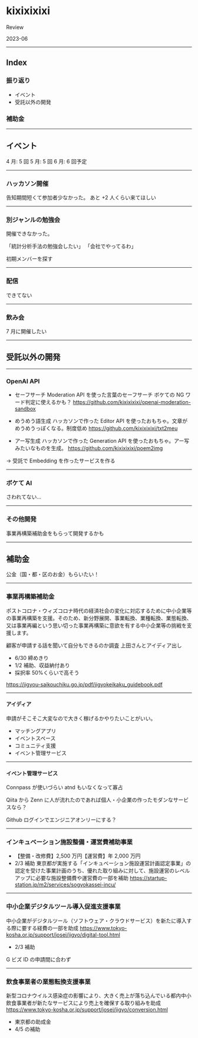 # kixixixixi

Review

2023-06

---

## Index

### 振り返り

- イベント
- 受託以外の開発

### 補助金

---

## イベント

4 月: 5 回
5 月: 5 回
6 月: 6 回予定

---

### ハッカソン開催

告知期間短くて参加者少なかった。
あと +2 人くらい来てほしい

---

### 別ジャンルの勉強会

開催できなかった。

「統計分析手法の勉強会したい」
「会社でやってるわ」

初期メンバーを探す

---

### 配信

できてない

---

### 飲み会

7 月に開催したい

---

## 受託以外の開発

---

### OpenAI API

- セーフサーチ
  Moderation API を使った言葉のセーフサーチ
  ボケての NG ワード判定に使えるかも？
  https://github.com/kixixixixi/openai-moderation-sandbox

- めうめう語生成
  ハッカソンで作った
  Editor API を使ったおもちゃ。文章がめうめうっぽくなる。制度低め
  https://github.com/kixixixixi/txt2meu

- アー写生成
  ハッカソンで作った
  Generation API を使ったおもちゃ。アー写みたいなものを生成。
  https://github.com/kixixixixi/poem2img

-> 受託で Embedding を作ったサービスを作る

---

### ボケて AI

さわれてない...

---

### その他開発

事業再構築補助金をもらって開発するかも

---

## 補助金

公金（国・都・区のお金）もらいたい！

---

### 事業再構築補助金

ポストコロナ・ウィズコロナ時代の経済社会の変化に対応するために中小企業等の事業再構築を支援。そのため、新分野展開、事業転換、業種転換、業態転換、又は事業再編という思い切った事業再構築に意欲を有する中小企業等の挑戦を支援します。

顧客が申請する話を聞いて自分もできるのか調査
上田さんとアイディア出し

- 6/30 締めきり
- 1/2 補助、収益納付あり
- 採択率 50%くらいで高そう

https://jigyou-saikouchiku.go.jp/pdf/jigyokeikaku_guidebook.pdf

---

#### アイディア

申請がそこそこ大変なので大きく稼げるかやりたいことがいい。

- マッチングアプリ
- イベントスペース
- コミュニティ支援
- イベント管理サービス

---

#### イベント管理サービス

Connpass が使いづらい
atnd もいなくなって寡占

Qiita から Zenn に人が流れたのであれば個人・小企業の作ったモダンなサービスなら？

Github ログインでエンジニアオンリーにする？

---

### インキュベーション施設整備・運営費補助事業

- 【整備・改修費】2,500 万円【運営費】年 2,000 万円
- 2/3 補助
  東京都が実施する「インキュベーション施設運営計画認定事業」の認定を受けた事業計画のうち、優れた取り組みに対して、施設運営のレベルアップに必要な施設整備費や運営費の一部を補助
  https://startup-station.jp/m2/services/sogyokassei-incu/

---

### 中小企業デジタルツール導入促進支援事業

中小企業がデジタルツール（ソフトウェア・クラウドサービス）を新たに導入する際に要する経費の一部を助成
https://www.tokyo-kosha.or.jp/support/josei/jigyo/digital-tool.html

- 2/3 補助

G ビズ ID の申請間に合わず

---

### 飲食事業者の業態転換支援事業

新型コロナウイルス感染症の影響により、大きく売上が落ち込んでいる都内中小飲食事業者が新たなサービスにより売上を確保する取り組みを助成
https://www.tokyo-kosha.or.jp/support/josei/jigyo/conversion.html

- 東京都の助成金
- 4/5 の補助
